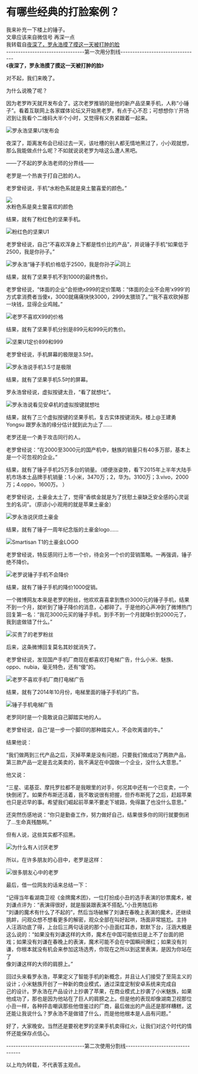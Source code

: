 # 有哪些经典的打脸案例？

我来补充一下楼上的锤子。  
文章应该来自微信号 再深一点  
我转载自[夜深了，罗永浩摸了摸这一天被打肿的脸](http://www.acfun.tv/a/ac2129141)  
---------------------------------第一次用分割线---------------------------------  
《**夜深了，罗永浩摸了摸这一天被打肿的脸**》  

对不起，我们来晚了。

为什么说晚了呢？

因为老罗昨天就开发布会了。这次老罗推销的是他的新产品坚果手机，人称“小锤子”。看着互联网上各家媒体论坛又开始黑老罗，有点于心不忍；可想想你丫开场迟到让我看个二维码大半个小时，又觉得有义务紧跟着一起来。

![](https://pic3.zhimg.com/9bfcb0479b7ff5f9d129be2f41a413a2_b.jpg)罗永浩坚果U1发布会  

夜深了，距离发布会已经过去一天，该吐槽的别人都无情地黑过了，小小观就想，那么我能做点什么呢？不如就说说老罗为啥这么遭人黑吧。

——了不起的罗永浩老师的分界线——

老罗是一个热衷于打自己脸的人。

老罗曾经说，手机“水粉色系就是臭土鳖喜爱的颜色。”

![](https://pic2.zhimg.com/aa4f4f3f4a1e66476da3ae54d1ae2db9_b.jpg)  
水粉色系是臭土鳖喜欢的颜色  

结果，就有了粉红色的坚果手机。

![](https://pic2.zhimg.com/858e649a455bc5c06d7efb5a38f201d1_b.jpg)粉红色的坚果U1  

老罗曾经说，自己“不喜欢浑身上下都是性价比的产品”，并说锤子手机“如果低于2500，我是你孙子。”

![](https://pic2.zhimg.com/56d55acc1ce253254959e9cc0b67c415_b.jpg)罗永浩“锤子手机价格低于2500，我是你孙子![](https://pic1.zhimg.com/656d406435e1536f9b6e9793428ecb78_b.jpg)同上  

结果，就有了坚果手机不到1000的最终售价。

老罗曾经说，“体面的企业”会拒绝x999的定价策略：“体面的企业不会用‘x999’的方式拿消费者当傻x，3000就痛痛快快3000，2999太猥琐了。”“我不喜欢砍掉那一块钱，显得企业鸡贼。”

![](https://pic2.zhimg.com/037fe9340683b4cc321b40b06514d769_b.jpg)老罗不喜欢X99的价格  

结果，就有了坚果手机分别是899元和999元的售价。

![](https://pic3.zhimg.com/97e2ac82c779830498435f8bf7e21aae_b.jpg)坚果U1定价899和999  

老罗曾经说，手机屏幕的极限是3.5吋。

![](https://pic2.zhimg.com/36104784b2ee35fc320e43f45df761b5_b.jpg)罗永浩说手机3.5寸是极限  

结果，就有了坚果手机5.5吋的屏幕。

罗永浩曾经说，虚拟按键太丑，“看了就想吐”。

![](https://pic2.zhimg.com/239f74f9ebf4ac5acf090344b3641b59_b.jpg)罗永浩说看见安卓机的虚拟按键就想吐  

结果，就有了三个虚拟按键的坚果手机，复古实体按键消失。楼上@王建勇Yongsu 跟罗永浩的缘分估计就到此为止了……

老罗还是一个勇于攻击同行的人。

老罗曾经说：“在2000至3000元的国产机中，魅族的销量只有40多万部，基本上是一个可忽视的企业。”

结果，就有了锤子手机25万多台的销量。（顺便涨姿势，看下2015年上半年大陆手机市场本土品牌手机销量：1.小米，3470万；2，华为。3100万；3.vivo，2000万；4.oppo，1600万。 ）

老罗曾经说，土豪金太土了，觉得“香槟金就是为了抚慰土豪缺乏安全感的心灵诞生的名词”。（原谅小小观用的就是苹果土豪金）

![](https://pic1.zhimg.com/fb56642c228674005cac0388ee78ef54_b.jpg)罗永浩说厌烦土豪金  

结果，就有了锤子一周年纪念版的土豪金logo……

![](https://pic1.zhimg.com/0218264784594d9cf5f6538ee7299438_b.jpg)Smartisan T1的土豪金LOGO  

老罗曾经说，特反感同行上市一个价，待会另一个价的营销策略。一再强调，锤子绝不降价。

![](https://pic2.zhimg.com/dcc03416fb1a71258b569db5c8e11fa1_b.jpg)老罗说锤子手机不会降价  

结果，就有了锤子手机的降价1000促销。

一个微博网友本来是老罗的粉丝，他欢欢喜喜拿到售价3000元的锤子手机，结果不到一个月，就听到了锤子降价的消息，心都碎了。于是他的心声冲到了微博热门回复第一名：“我花3000元买的锤子手机，到手不到一个月就降价到2000元了，我到底做错了什么。”

![](https://pic1.zhimg.com/585d25006d480b82c97f3caa3546877c_b.jpg)买贵了的老罗粉丝  

后来，这条微博回复莫名其妙就消失了。

老罗曾经说，发现国产手机厂商现在都喜欢打电梯广告，什么小米、魅族、oppo、nubia，毫无特色，还有“傻”的。

![](https://pic4.zhimg.com/5cf38e0e3ea54d0de5cb08937f935bdf_b.jpg)老罗不喜欢手机厂商打电梯广告  

结果，就有了2014年10月份，电梯里面的锤子手机的广告。

![](https://pic1.zhimg.com/b0a3d0c5498b92b4caf7a7126df9145c_b.jpg)锤子手机电梯广告  

老罗同时是一个竟敢说自己脚踏实地的人。

老罗曾经说，自己“是一步一个脚印的那种踏实人，不会吹离谱的牛。”

结果他说：

“我们做两到三代产品之后，灭掉苹果是没有问题，只要我们做成功了两款产品，第三款产品一定是去北美卖的，我不满足在中国做一个企业，没什么大意思。”

他又说：

“三星、诺基亚、摩托罗拉都不是我眼里的对手，何况其中还有一个已变卖，一个快倒闭了。如果乔布斯还活着，我不敢说很有把握，但乔布斯死了之后，赶超苹果也只是迟早的事。希望我们崛起前苹果不要走下坡路，免得赢了也没什么意思。”

还突然伤感地说：“你只是勤奋工作，努力做好自己，结果很多你的同行就要倒闭了…生命真残酷啊。”

但有人说，这些其实都不招黑。

![](https://pic4.zhimg.com/8e0d43f66f898255734880a23aeb5d8b_b.jpg)为什么有人讨厌老罗  

所以，在许多朋友的心目中，老罗是这样：

![](https://pic3.zhimg.com/6418ddc6552f6d825e55396455b235ce_b.jpg)很多朋友心中的老罗  

最后，借一位网友的话来总结一下：

“记得当年看湖南卫视《金牌魔术团》，一位打扮成小丑的选手表演的钞票魔术，被刘谦点评为：“表演得很好，就是服装跟表演不搭配。”小丑男随后称  
“刘谦的魔术有什么了不起的”，然后当场破解了刘谦在春晚上表演的魔术，还继续挑衅，问观众想不想看更多的解密，观众全部在叫好起哄，场面非常尴尬。主持  
人汪涵功底了得，上台后三两句话说的那个小丑面红耳赤，默默下台，汪涵大概是这么说的：“如果没有刘谦这样的大师，魔术在中国可能依旧是上不了台面的把  
戏；如果没有刘谦在春晚上的表演，魔术可能不会在中国瞬间爆红；如果没有刘谦，你根本就没有机会来参加这场选秀，你现在之所以到这里表演，是因为你站在了  
像刘谦这样的大师的肩膀上。”

回过头来看罗永浩，苹果定义了智能手机的新概念，并且让人们接受了至简主义的设计；小米魅族开创了一种新的商业模式，通过深度定制安卓系统来完成自  
己的设计。罗永浩在产品设计上抄袭了苹果，在商业模式上抄袭了小米魅族，如果他成功了，那也是因为他站在了巨人的肩膀之上。但是他的表现却像湖南卫视那位  
小丑一样，各种抨击嘲讽那些他借鉴过的厂商，最后做出的产品还是那样糟糕，这还能让我说什么？罗永浩不是做错了什么，而是他他根本是人品有问题。”

好了，大家晚安。当然还是要祝老罗的坚果手机卖得红火，让我们对这个时代的情怀还能保存点信心。

---------------------------------第二次使用分割线---------------------------------

以上均为转载，不代表答主观点。